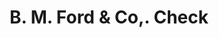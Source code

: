 ---
doi: 10.7916/D80C66RF
date_other: '1860'
date_other_textual: 1860-1869
form: printed ephemera
genre:
- Checks (bank checks)
name:
- B. M. Ford & Co,
object_in_context_url: https://biggert.cul.columbia.edu/items/view/ave_biggert_00159
subject_hierarchical_geographic:
- Chicago, Illinois, United States
subject_name:
- B. M. Ford & Co,
title: B. M. Ford & Co,. Check
sort_title: B. M. Ford & Co,. Check
call_number: ave_biggert_00159
coordinates:
- 41.83694444444445,-87.68472222222222
pid: ave_biggert_00159
identifiers: ave_biggert_00159
thumbnail: false
permalink: /biggert/ave_biggert_00159/
layout: iiif-image-page
---